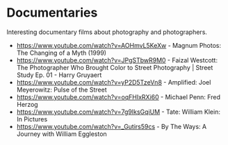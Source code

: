 # Documentaries

Interesting documentary films about photography and photographers.

- https://www.youtube.com/watch?v=AOHmvL5KeXw - Magnum Photos: The Changing of a Myth (1999)
- https://www.youtube.com/watch?v=JPgSTbwR9M0 - Faizal Westcott: The Photographer Who Brought Color to Street Photography | Street Study Ep. 01 - Harry Gruyaert
- https://www.youtube.com/watch?v=yP2D5TzeVn8 - Amplified: Joel Meyerowitz: Pulse of the Street
- https://www.youtube.com/watch?v=oqFHIxRXi60 - Michael Penn: Fred Herzog
- https://www.youtube.com/watch?v=7g9IksGqiUM - Tate: William Klein: In Pictures
- https://www.youtube.com/watch?v=_Gutirs59cs - By The Ways: A Journey with William Eggleston

